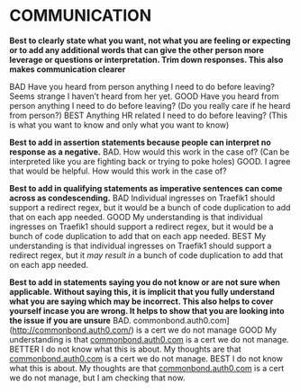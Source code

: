 # COMMUNICATION
**Best to clearly state what you want, not what you are feeling or expecting or to add any additional words that can give the other person more leverage or questions or interpretation. Trim down responses. This also makes communication clearer**

BAD Have you heard from person anything I need to do before leaving? Seems strange I haven’t heard from her yet.
GOOD Have you heard from person anything I need to do before leaving? (Do you really care if he heard from person?)
BEST Anything HR related I need to do before leaving? (This is what you want to know and only what you want to know)

**Best to add in assertion statements because people can interpret no response as a negative.**
BAD. How would this work in the case of? (Can be interpreted like you are fighting back or trying to poke holes)
GOOD. I agree that would be helpful. How would this work in the case of? 


**Best to add in qualifying statements as imperative sentences can come across as condescending.**
BAD Individual ingresses on Traefik1 should support a redirect regex, but it would be a bunch of code duplication to add that on each app needed.
GOOD My understanding is that individual ingresses on Traefik1 should support a redirect regex, but it would be a bunch of code duplication to add that on each app needed.
BEST My understanding is that individual ingresses on Traefik1 should support a redirect regex, but it *may result in* a bunch of code duplication to add that on each app needed.

**Best to add in statements saying you do not know or are not sure when applicable. Without saying this, it is implicit that you fully understand what you are saying which may be incorrect. This also helps to cover yourself incase you are wrong. It helps to show that you are looking into the issue if you are unsure**
BAD. commonbond.auth0.com](http://commonbond.auth0.com/)  is a cert we do not manage
GOOD My understanding is that  [commonbond.auth0.com](http://commonbond.auth0.com/)  is a cert we do not manage.
BETTER  I do not know what this is about. My thoughts are that  [commonbond.auth0.com](http://commonbond.auth0.com/)  is a cert we do not manage.
BEST I do not know what this is about. My thoughts are that  [commonbond.auth0.com](http://commonbond.auth0.com/)  is a cert we do not manage, but I am checking that now.
